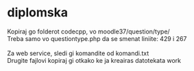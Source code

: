# diplomska

Kopiraj go folderot codecpp, vo moodle37/question/type/ <br />
Treba samo vo questiontype.php da se smenat liniite: 429 i 267 <br />
<br />
Za web service, sledi gi komandite od komandi.txt <br />
Drugite fajlovi kopiraj gi otkako ke ja kreairas datotekata work <br />

